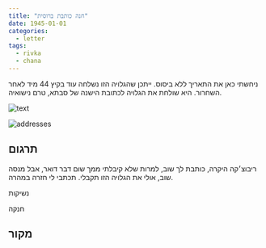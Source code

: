 ```yaml
---
title: "חנה כותבת ברוסית"
date: 1945-01-01
categories:
  - letter
tags:
  - rivka
  - chana
---
```


ניחשתי כאן את התאריך ללא ביסוס. ייתכן שהגלויה הזו נשלחה עוד בקיץ 44 מיד לאחר השחרור.
היא שולחת את הגלויה לכתובת הישנה של סבתא, טרם נישואיה.

![text](/pupko-papers/assets/images/1945-01-01-content.jpg)

![addresses](/pupko-papers/assets/images/1945-01-01-addresses.jpg)

## תרגום

ריבוצ׳קה היקרה,
כותבת לך שוב, למרות שלא קיבלתי ממך שום דבר דואר, אבל מנסה שוב, אולי את הגלויה הזו תקבלי.
תכתבי לי חזרה במהרה.

נשיקות

חנקה

## מקור
